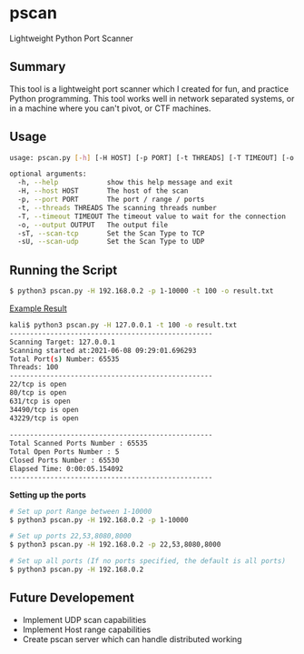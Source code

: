 # pscan
Lightweight Python Port Scanner

## Summary
This tool is a lightweight port scanner which I created for fun, and practice Python programming. This tool works well in network separated systems, or in a machine where you can't pivot, or CTF machines.

## Usage

```bash
usage: pscan.py [-h] [-H HOST] [-p PORT] [-t THREADS] [-T TIMEOUT] [-o OUTPUT]

optional arguments:
  -h, --help            show this help message and exit
  -H, --host HOST  	    The host of the scan
  -p, --port PORT  	    The port / range / ports
  -t, --threads THREADS	The scanning threads number
  -T, --timeout TIMEOUT The timeout value to wait for the connection
  -o, --output OUTPUT   The output file
  -sT, --scan-tcp       Set the Scan Type to TCP
  -sU, --scan-udp       Set the Scan Type to UDP
```

## Running the Script

```bash
$ python3 pscan.py -H 192.168.0.2 -p 1-10000 -t 100 -o result.txt
```

<u>Example Result</u>

```bash
kali$ python3 pscan.py -H 127.0.0.1 -t 100 -o result.txt
--------------------------------------------------
Scanning Target: 127.0.0.1
Scanning started at:2021-06-08 09:29:01.696293
Total Port(s) Number: 65535
Threads: 100
--------------------------------------------------
22/tcp is open
80/tcp is open
631/tcp is open
34490/tcp is open
43229/tcp is open
                                                  
--------------------------------------------------
Total Scanned Ports Number : 65535
Total Open Ports Number : 5
Closed Ports Number : 65530
Elapsed Time: 0:00:05.154092
--------------------------------------------------

```



**Setting up the ports**

```bash
# Set up port Range between 1-10000
$ python3 pscan.py -H 192.168.0.2 -p 1-10000

# Set up ports 22,53,8080,8000
$ python3 pscan.py -H 192.168.0.2 -p 22,53,8080,8000

# Set up all ports (If no ports specified, the default is all ports)
$ python3 pscan.py -H 192.168.0.2
```



## Future Developement

- Implement UDP scan capabilities
- Implement Host range capabilities
-  Create pscan server which can handle distributed working

